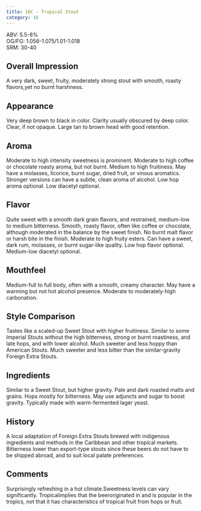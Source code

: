 ```yaml
---
title: 16C - Tropical Stout
category: 16
---
```


ABV: 5.5-8%  
OG/FG: 1.056-1.075/1.01-1.018  
SRM: 30-40  

## Overall Impression
A very dark, sweet, fruity, moderately strong stout with smooth, roasty flavors,yet no burnt harshness.

## Appearance
Very deep brown to black in color. Clarity usually obscured by deep color. Clear, if not opaque. Large tan to brown head with good retention.

## Aroma
Moderate to high intensity sweetness is prominent. Moderate to high coffee or chocolate roasty aroma, but not burnt. Medium to high fruitiness. May have a molasses, licorice, burnt sugar, dried fruit, or vinous aromatics. Stronger versions can have a subtle, clean aroma of alcohol. Low hop aroma optional. Low diacetyl optional.

## Flavor
Quite sweet with a smooth dark grain flavors, and restrained, medium-low to medium bitterness. Smooth, roasty flavor, often like coffee or chocolate, although moderated in the balance by the sweet finish. No burnt malt flavor or harsh bite in the finish. Moderate to high fruity esters. Can have a sweet, dark rum, molasses, or burnt sugar-like quality. Low hop flavor optional. Medium-low diacetyl optional.

## Mouthfeel
Medium-full to full body, often with a smooth, creamy character. May have a warming but not hot alcohol presence. Moderate to moderately-high carbonation.

## Style Comparison
Tastes like a scaled-up Sweet Stout with higher fruitiness. Similar to some Imperial Stouts without the high bitterness, strong or burnt roastiness, and late hops, and with lower alcohol. Much sweeter and less hoppy than American Stouts. Much sweeter and less bitter than the similar-gravity Foreign Extra Stouts.

## Ingredients
Similar to a Sweet Stout, but higher gravity. Pale and dark roasted malts and grains. Hops mostly for bitterness. May use adjuncts and sugar to boost gravity. Typically made with warm-fermented lager yeast.

## History
A local adaptation of Foreign Extra Stouts brewed with indigenous ingredients and methods in the Caribbean and other tropical markets. Bitterness lower than export-type stouts since these beers do not have to be shipped abroad, and to suit local palate preferences.

## Comments
Surprisingly refreshing in a hot climate.Sweetness levels can vary significantly. Tropicalimplies that the beeroriginated in and is popular in the tropics, not that it has characteristics of tropical fruit from hops or fruit.